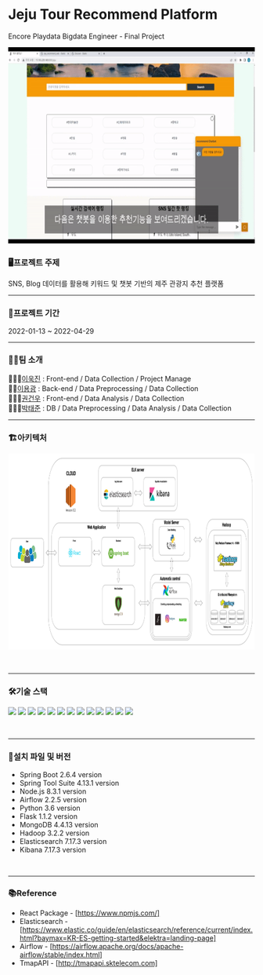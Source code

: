 # Jeju Tour Recommend Platform

Encore Playdata Bigdata Engineer - Final Project

<p align="center">
<img src="/asset/jeju_tourist_recommend.gif" width="700" height="400" >
</p>

### 🖥️프로젝트 주제
SNS, Blog 데이터를 활용해 키워드 및 챗봇 기반의 제주 관광지 추천 플랫폼 
<br><hr>

### 📆프로젝트 기간
2022-01-13 ~ 2022-04-29
<br><hr>

### 👨‍👨팀 소개
🙋🏼‍♂️[이욱진](https://github.com/ukjinlee66) : Front-end / Data Collection / Project Manage  
🙋🏼‍[이용광](https://github.com/dldydrhkd) : Back-end / Data Preprocessing / Data Collection  
🙋🏼‍♂️[권건우](https://github.com/Geonw00) : Front-end / Data Analysis / Data Collection  
🙋🏼‍♂️[박태준](https://github.com/ih-tjpark) : DB / Data Preprocessing / Data Analysis / Data Collection 
<br><hr>

### 🏗️아키텍처
<p align="center">
<img src="/asset/Architecture.jpg" width="1000" height="400" >
</p>

<br><hr>

### 🛠️기술 스택
<p>
  <img src="https://img.shields.io/badge/Python-3776AB?style=flat-square&logo=Python&logoColor=white"/>
  <img src="https://img.shields.io/badge/Spring Boot-6DB33F?style=flat-square&logo=Spring%20Boot&logoColor=white"/>
  <img src="https://img.shields.io/badge/Html-E34F26?style=flat-square&logo=Html5&logoColor=white"/>
  <img src="https://img.shields.io/badge/CSS-1572B6?style=flat-square&logo=CSS3&logoColor=white"/>
  <img src="https://img.shields.io/badge/JavaScript-F7DF1E?style=flat-square&logo=JavaScript&logoColor=black"/>
  <img src="https://img.shields.io/badge/React-61DAFB?style=flat-square&logo=React&logoColor=black"/>
  <img src="https://img.shields.io/badge/Apache Hadoop-66CCFF?style=flat-square&logo=Apache%20Hadoop&logoColor=black"/>
  <img src="https://img.shields.io/badge/Elasticsearch-005571?style=flat-square&logo=Elasticsearch&logoColor=white"/>
  <img src="https://img.shields.io/badge/Kibana-005571?style=flat-square&logo=Kibana&logoColor=white"/>
  <img src="https://img.shields.io/badge/Flask-E6E6E6?style=flat-square&logo=Flask&logoColor=black"/>
  <img src="https://img.shields.io/badge/MongoDB-47A248?style=flat-square&logo=MongoDB&logoColor=white"/>
  <img src="https://img.shields.io/badge/Airflow-017CEE?style=flat-square&logo=ApacheAirflow&logoColor=white"/>
  <img src="https://img.shields.io/badge/AWS-232F3E?style=flat-square&logo=AmazonAWS&logoColor=white"/>
</p>

<br><hr>

### 📂설치 파일 및 버전
- Spring Boot 2.6.4 version
- Spring Tool Suite 4.13.1 version
- Node.js 8.3.1 version
- Airflow 2.2.5 version
- Python 3.6 version
- Flask 1.1.2 version
- MongoDB 4.4.13 version
- Hadoop 3.2.2 version
- Elasticsearch 7.17.3 version
- Kibana 7.17.3 version

<br><hr>

### 📚Reference
- React Package - [https://www.npmjs.com/]
- Elasticsearch - [https://www.elastic.co/guide/en/elasticsearch/reference/current/index.html?baymax=KR-ES-getting-started&elektra=landing-page]
- Airflow - [https://airflow.apache.org/docs/apache-airflow/stable/index.html]
- TmapAPI - [http://tmapapi.sktelecom.com]
